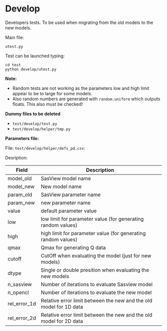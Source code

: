 # Develop

Developers tests. To be used when migrating from the old models to the new models.

Main file:

```
utest.py
```

Test can be launched typing:
```
cd test 
python develop/utest.py
````

**Note:**

- Random tests are not working as the parameters low and high limit appear to be to large for some models.
- Also random numbers are generated with ```random.uniform``` which outputs floats. This also must be checked!

**Dummy files to be deleted**

- ```test/develop/test.py```
- ```test/develop/helper/tmp.py```


**Parameters file:**

File: ```test/develop/helper/defs_pd.csv```:

Desription:

| Field | Description |
|------------|----------------------|
| model_old | SasView model name |
| model_new | New model name  |
| param_old | SasView parameter name |
| param_new | new parameter name |
| value | default parameter value |
| low | low limit for parameter value (for generating random values) |
| high | high limit for parameter value (for generating random values) |
| qmax | Qmax for generating Q data |
| cutoff | CutOff when evaluating the model (just for new models) |
| dtype | Single or double presition when evaluating the new models |
| n_sasview | Number of iterations to evaluate Sasview model |
| n_opencl | Number of iterations to evaluate the new model |
| rel_error_1d | Relative error limit between the new and the old model for 1D data |
| rel_error_2d | Relative error limit between the new and the old model for 2D data |

